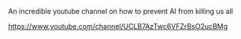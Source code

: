 An incredible youtube channel on how to prevent AI from killing us all

https://www.youtube.com/channel/UCLB7AzTwc6VFZrBsO2ucBMg
